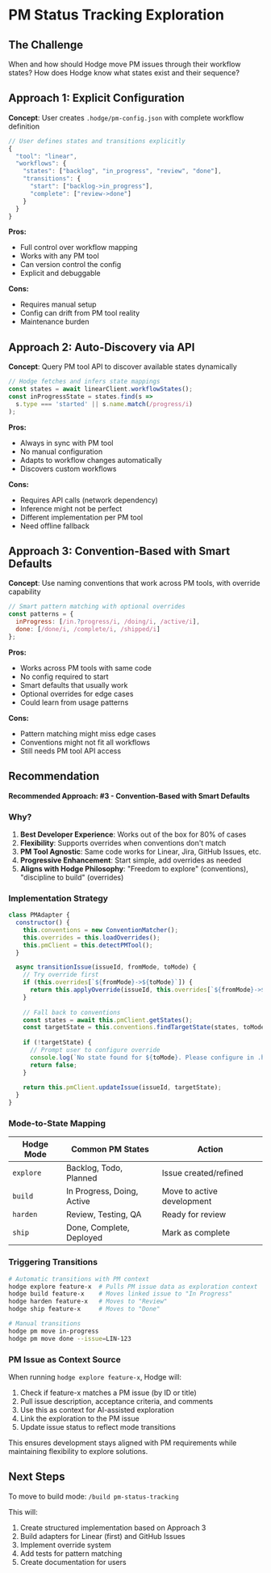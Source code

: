 # PM Status Tracking Exploration

## The Challenge

When and how should Hodge move PM issues through their workflow states? How does Hodge know what states exist and their sequence?

## Approach 1: Explicit Configuration

**Concept**: User creates `.hodge/pm-config.json` with complete workflow definition

```javascript
// User defines states and transitions explicitly
{
  "tool": "linear",
  "workflows": {
    "states": ["backlog", "in_progress", "review", "done"],
    "transitions": {
      "start": ["backlog->in_progress"],
      "complete": ["review->done"]
    }
  }
}
```

**Pros:**
- Full control over workflow mapping
- Works with any PM tool
- Can version control the config
- Explicit and debuggable

**Cons:**
- Requires manual setup
- Config can drift from PM tool reality
- Maintenance burden

## Approach 2: Auto-Discovery via API

**Concept**: Query PM tool API to discover available states dynamically

```javascript
// Hodge fetches and infers state mappings
const states = await linearClient.workflowStates();
const inProgressState = states.find(s => 
  s.type === 'started' || s.name.match(/progress/i)
);
```

**Pros:**
- Always in sync with PM tool
- No manual configuration
- Adapts to workflow changes automatically
- Discovers custom workflows

**Cons:**
- Requires API calls (network dependency)
- Inference might not be perfect
- Different implementation per PM tool
- Need offline fallback

## Approach 3: Convention-Based with Smart Defaults

**Concept**: Use naming conventions that work across PM tools, with override capability

```javascript
// Smart pattern matching with optional overrides
const patterns = {
  inProgress: [/in.?progress/i, /doing/i, /active/i],
  done: [/done/i, /complete/i, /shipped/i]
};
```

**Pros:**
- Works across PM tools with same code
- No config required to start
- Smart defaults that usually work
- Optional overrides for edge cases
- Could learn from usage patterns

**Cons:**
- Pattern matching might miss edge cases
- Conventions might not fit all workflows
- Still needs PM tool API access

## Recommendation

**Recommended Approach: #3 - Convention-Based with Smart Defaults**

### Why?

1. **Best Developer Experience**: Works out of the box for 80% of cases
2. **Flexibility**: Supports overrides when conventions don't match
3. **PM Tool Agnostic**: Same code works for Linear, Jira, GitHub Issues, etc.
4. **Progressive Enhancement**: Start simple, add overrides as needed
5. **Aligns with Hodge Philosophy**: "Freedom to explore" (conventions), "discipline to build" (overrides)

### Implementation Strategy

```javascript
class PMAdapter {
  constructor() {
    this.conventions = new ConventionMatcher();
    this.overrides = this.loadOverrides();
    this.pmClient = this.detectPMTool();
  }

  async transitionIssue(issueId, fromMode, toMode) {
    // Try override first
    if (this.overrides[`${fromMode}->${toMode}`]) {
      return this.applyOverride(issueId, this.overrides[`${fromMode}->${toMode}`]);
    }
    
    // Fall back to conventions
    const states = await this.pmClient.getStates();
    const targetState = this.conventions.findTargetState(states, toMode);
    
    if (!targetState) {
      // Prompt user to configure override
      console.log(`No state found for ${toMode}. Please configure in .hodge/pm-overrides.json`);
      return false;
    }
    
    return this.pmClient.updateIssue(issueId, targetState);
  }
}
```

### Mode-to-State Mapping

| Hodge Mode | Common PM States | Action |
|------------|-----------------|--------|
| `explore` | Backlog, Todo, Planned | Issue created/refined |
| `build` | In Progress, Doing, Active | Move to active development |
| `harden` | Review, Testing, QA | Ready for review |
| `ship` | Done, Complete, Deployed | Mark as complete |

### Triggering Transitions

```bash
# Automatic transitions with PM context
hodge explore feature-x  # Pulls PM issue data as exploration context
hodge build feature-x    # Moves linked issue to "In Progress"
hodge harden feature-x   # Moves to "Review"
hodge ship feature-x     # Moves to "Done"

# Manual transitions
hodge pm move in-progress
hodge pm move done --issue=LIN-123
```

### PM Issue as Context Source

When running `hodge explore feature-x`, Hodge will:
1. Check if feature-x matches a PM issue (by ID or title)
2. Pull issue description, acceptance criteria, and comments
3. Use this as context for AI-assisted exploration
4. Link the exploration to the PM issue
5. Update issue status to reflect mode transitions

This ensures development stays aligned with PM requirements while maintaining flexibility to explore solutions.

## Next Steps

To move to build mode: `/build pm-status-tracking`

This will:
1. Create structured implementation based on Approach 3
2. Build adapters for Linear (first) and GitHub Issues
3. Implement override system
4. Add tests for pattern matching
5. Create documentation for users